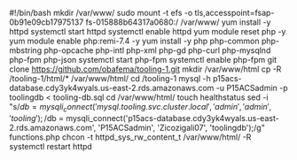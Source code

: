 #!/bin/bash
mkdir /var/www/
sudo mount -t efs -o tls,accesspoint=fsap-0b91e09cb17975137 fs-015888b64317a0680:/ /var/www/
yum install -y httpd 
systemctl start httpd
systemctl enable httpd
yum module reset php -y
yum module enable php:remi-7.4 -y
yum install -y php php-common php-mbstring php-opcache php-intl php-xml php-gd php-curl php-mysqlnd php-fpm php-json
systemctl start php-fpm
systemctl enable php-fpm
git clone https://github.com/obafema/tooling-1.git
mkdir /var/www/html
cp -R /tooling-1/html/*  /var/www/html/
cd /tooling-1
mysql -h p15acs-database.cdy3yk4wyals.us-east-2.rds.amazonaws.com -u P15ACSadmin -p toolingdb < tooling-db.sql
cd /var/www/html/
touch healthstatus
sed -i "s/$db = mysqli_connect('mysql.tooling.svc.cluster.local', 'admin', 'admin', 'tooling');/$db = mysqli_connect('p15acs-database.cdy3yk4wyals.us-east-2.rds.amazonaws.com', 'P15ACSadmin', 'Zicozigali07', 'toolingdb');/g" functions.php
chcon -t httpd_sys_rw_content_t /var/www/html/ -R
systemctl restart httpd







